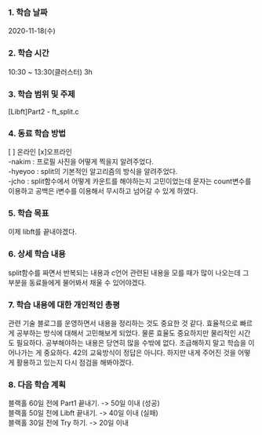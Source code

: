 ### 1. 학습 날짜 
2020-11-18(수)

### 2. 학습 시간
10:30 ~ 13:30(클러스터) 3h

### 3. 학습 범위 및 주제
[Libft]Part2 - ft_split.c

### 4. 동료 학습 방법 
[ ] 온라인 [x]오프라인 <br>
-nakim : 프로필 사진을 어떻게 찍을지 알려주었다. <br>
-hyeyoo : split의 기본적인 알고리즘의 방식을 알려주었다. <br>
-jcho : split함수에서 어떻게 카운트를 해야하는지 고민이었는데 문자는 count변수를 이용하고 공백은 i변수를 이용해서 무시하고 넘어갈 수 있게 하였다.

### 5. 학습 목표
이제 libft를 끝내야겠다.

### 6. 상세 학습 내용
split함수를 짜면서 반복되는 내용과 c언어 관련된 내용을 모를 때가 많이 나오는데 그 부분을 동료들에게 물어봐서 채울 수 있어야겠다. 

### 7. 학습 내용에 대한 개인적인 총평
관련 기술 블로그를 운영하면서 내용을 정리하는 것도 중요한 것 같다. 효율적으로 빠르게 공부하는 방식에 대해서 고민해보게 되었다. 물론 효율도 중요하지만 물리적인 시간도 필요하다. 공부해야하는 내용은 당연히 많을 수밖에 없다. 조급해하지 말고 학습을 이어나가는 게 중요하다. 42의 교육방식이 정답은 아니다. 하지만 내게 주어진 것을 어떻게 활용하고 있는지 다시 점검을 해봐야겠다.

### 8. 다음 학습 계획
 블랙홀 60일 전에 Part1 끝내기. -> 50일 이내 (성공) <br>
 블랙홀 50일 전에 Libft 끝내기. -> 40일 이내 (실패) <br>
 블랙홀 30일 전에 Try 하기. -> 20일 이내